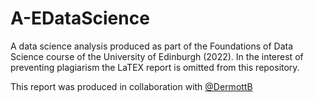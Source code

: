# A-EDataScience
A data science analysis produced as part of the Foundations of Data Science course of the University of Edinburgh (2022). In the interest of preventing plagiarism the LaTEX report is omitted from this repository.

This report was produced in collaboration with [@DermottB](https://github.com/DermottB)
